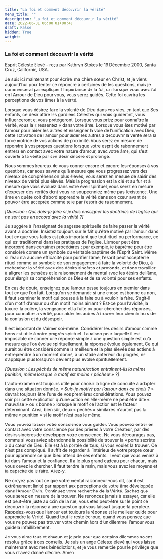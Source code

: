 ```yaml
---
title: "La foi et comment découvrir la vérité"
menu_title: ""
description: "La foi et comment découvrir la vérité"
date: 2022-06-01 06:00:01+00:41
draft: False
hidden: True
weight:
---
```

### La foi et comment découvrir la vérité

Esprit Céleste Elevé - reçu par Kathryn Stokes le 19 Décembre 2000, Santa Cruz, Californie, USA.

Je suis ici maintenant pour écrire, ma chère sœur en Christ, et je viens aujourd’hui pour tenter de répondre à certaines de tes questions, mais je commencerai par expliquer l’importance de la foi, car lorsque vous avez foi en l’Amour de Dieu pour vous, vous serez guidés. Cette foi ouvrira les perceptions de vos âmes à la vérité.

Lorsque vous désirez faire la volonté de Dieu dans vos vies, en tant que Ses enfants, ce désir attire les gardiens Célestes qui vous guideront, vous influenceront et vous protégeront. Lorsque vous priez pour connaître la vérité, vous la « ressentez » dans votre âme. Lorsque vous êtes motivé par l’amour pour aider les autres et enseigner la voie de l’unification avec Dieu, cette activation de l’amour pour aider les autres à découvrir la vérité sera la force motrice de vos actions de proximité. Vous serez en mesure de répondre à vos propres questions lorsque votre esprit de raisonnement entrera en contact avec votre nature d’amour, avec votre âme, qui s’est ouverte à la vérité par son désir sincère et prolongé.

Nous sommes heureux de vous donner encore et encore les réponses à vos questions, car nous savons qu’à mesure que vous progressez vers des niveaux de compréhension plus élevés, vous serez en mesure de saisir des niveaux de vérité plus élevés. Mais la progression est la clé et au fur et à mesure que vous évoluez dans votre éveil spirituel, vous serez en mesure d’exposer des vérités dont vous ne soupçonniez même pas l’existence. Une âme en quête doit d’abord apprendre la vérité dans son cœur avant de pouvoir être acceptée comme telle par l’esprit de raisonnement.

*[Question : Que dois-je faire si je dois enseigner les doctrines de l’église qui ne sont pas en accord avec la vérité ?]*

Je suggère à l’enseignant de sagesse spirituelle de faire passer la vérité avant la doctrine. Insistez toujours sur le fait qu’être motivé par l’amour dans tout ce que vous faites est plus important que tout rituel ou performance, ce qui est traditionnel dans les pratiques de l’église. L’amour peut être incorporé dans certaines procédures ; par exemple, le baptême peut être considéré comme un symbole du véritable baptême de l’Esprit Saint. Même si l’eau n’a aucune efficacité pour purifier l’âme, l’esprit peut accepter le rituel comme un symbole de son engagement à faire la volonté de Dieu, à rechercher la vérité avec des désirs sincères et profonds, et donc travailler à aligner les pensées et le raisonnement du mental avec les désirs de l’âme, pour élargir sa compréhension de Dieu et de sa volonté pour ses enfants.

En cas de doute, enseignez que l’amour passe toujours en premier dans tout ce que l’on fait. Lorsqu’on se demande si une chose est bonne ou non, il faut examiner le motif qui pousse à la faire ou à vouloir la faire. S’agit-il d’un motif d’amour ou d’un motif moins aimant ? Est-ce pour l’avidité, la luxure, la colère, la vengeance et la fuite ou pour chercher des réponses, pour connaître la vérité, pour aider les autres à trouver leur chemin hors de la confusion et du désespoir.

Il est important de s’aimer soi-même. Considérer les désirs d’amour comme bons est utile à notre progrès spirituel. La raison pour laquelle il est impossible de donner une réponse simple à une question simple est qu’à mesure que l’on évolue spirituellement, la réponse évolue également. Ce qui aurait pu être considéré comme la meilleure et la plus élevée des actions à entreprendre à un moment donné, à un stade antérieur du progrès, ne s’applique plus lorsqu’on devient plus évolué spirituellement.

*[Question : Les péchés de même nature/action entraînent-ils la même punition, même lorsque le motif est moins « pécheur » ?]*

L’auto-examen est toujours utile pour choisir la ligne de conduite à adopter dans une situation donnée. *« Suis-je motivé par l’amour dans ce choix ? »* devrait toujours être l’une de vos premières considérations. Vous pouvez voir par cette explication qu’une action en elle-même ne peut être dite « mauvaise » ou « bonne » lorsque le motif de l’action est le facteur déterminant. Ainsi, bien sûr, deux « péchés » similaires n’auront pas la même « punition » si le motif n’est pas le même.

Vous pouvez laisser votre conscience vous guider. Vous pouvez entrer en contact avec votre conscience par des prières à votre Créateur, par des désirs sincères de développer votre conscience. Ne vous découragez pas, comme si vous aviez abandonné la possibilité de trouver la « porte secrète » du cœur de Dieu. Elle est à la portée de tous, si vous voulez la trouver. Ce n’est pas compliqué. Il suffit de regarder à l’intérieur de votre propre cœur pour apprendre ce que Dieu attend de ses enfants. Il veut que vous veniez à lui dans l’amour et la confiance. Il a le plus grand cadeau pour chacun, mais vous devez le chercher. Il faut tendre la main, mais vous avez les moyens et la capacité de le faire. Allez-y.

Ne croyez pas tout ce que votre mental raisonneur vous dit, car il est extrêmement limité par rapport aux perceptions de votre âme développée dans l’Amour Divin. Continuez votre recherche de la Vérité. Sachez que vous serez en mesure de la trouver. Ne renoncez jamais à essayer, car elle est peut-être juste au coin de la rue, vous êtes peut-être sur le point de découvrir la réponse à une question qui vous laissait jusque-là perplexe. Rappelez-vous que l’amour est toujours la réponse et le meilleur guide pour apprendre la Vérité. Quand tout le reste échoue, quand vous pensez que vous ne pouvez pas trouver votre chemin hors d’un dilemme, l’amour vous guidera infailliblement.

Je vous aime tous et chacun et je prie pour que certains dilemmes soient résolus grâce à ces conseils. Je suis un ange Céleste élevé qui vous laisse maintenant avec mes bénédictions, et je vous remercie pour le privilège que vous m’avez donné d’écrire. Amen
